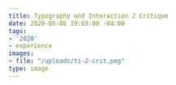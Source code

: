 ```yaml
---
title: Typography and Interaction 2 Critique
date: 2020-05-08 19:03:00 -04:00
tags:
- '2020'
- experience
images:
- file: "/uploads/ti-2-crit.png"
type: image
---
```


